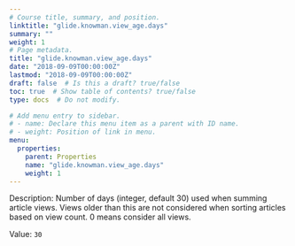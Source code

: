 ```yaml
---
# Course title, summary, and position.
linktitle: "glide.knowman.view_age.days"
summary: ""
weight: 1
# Page metadata.
title: "glide.knowman.view_age.days"
date: "2018-09-09T00:00:00Z"
lastmod: "2018-09-09T00:00:00Z"
draft: false  # Is this a draft? true/false
toc: true  # Show table of contents? true/false
type: docs  # Do not modify.

# Add menu entry to sidebar.
# - name: Declare this menu item as a parent with ID name.
# - weight: Position of link in menu.
menu:
  properties:
    parent: Properties
    name: "glide.knowman.view_age.days"
    weight: 1
---
```


Description: Number of days (integer, default 30) used when summing article views. Views older than this are not considered when sorting articles based on view count. 0 means consider all views.


Value: `30`